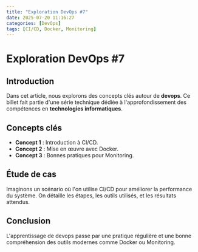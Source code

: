 ```yaml
---
title: "Exploration DevOps #7"
date: 2025-07-20 11:16:27 
categories: [DevOps]
tags: [CI/CD, Docker, Monitoring]
---
```

# Exploration DevOps #7

## Introduction

Dans cet article, nous explorons des concepts clés autour de **devops**. Ce billet fait partie d'une série technique dédiée à l'approfondissement des compétences en **technologies informatiques**.

## Concepts clés

- **Concept 1** : Introduction à CI/CD.
- **Concept 2** : Mise en œuvre avec Docker.
- **Concept 3** : Bonnes pratiques pour Monitoring.

## Étude de cas

Imaginons un scénario où l'on utilise CI/CD pour améliorer la performance du système. On détaille les étapes, les outils utilisés, et les résultats attendus.

## Conclusion

L'apprentissage de devops passe par une pratique régulière et une bonne compréhension des outils modernes comme Docker ou Monitoring.